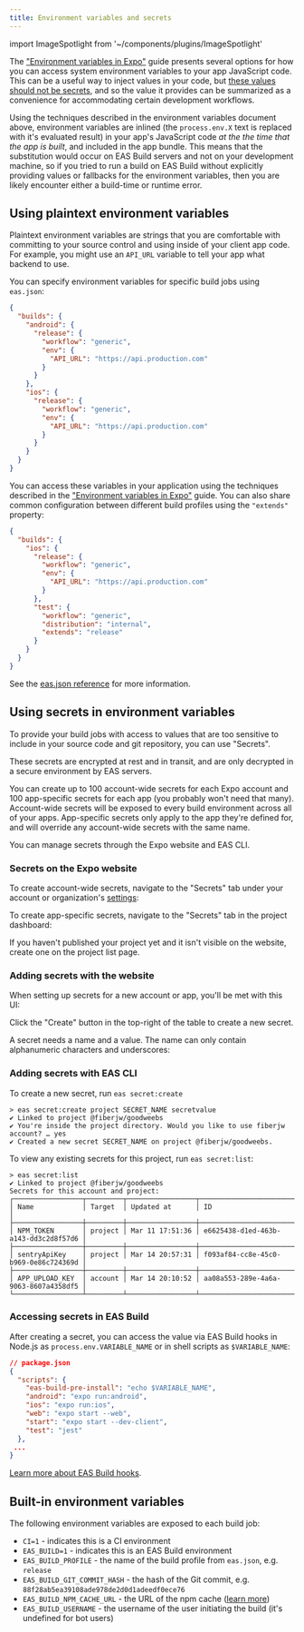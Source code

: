 ```yaml
---
title: Environment variables and secrets
---
```


import ImageSpotlight from '~/components/plugins/ImageSpotlight'

The ["Environment variables in Expo"](/guides/environment-variables.md) guide presents several options for how you can access system environment variables to your app JavaScript code. This can be a useful way to inject values in your code, but [these values should not be secrets](/guides/environment-variables.md#security-considerations), and so the value it provides can be summarized as a convenience for accommodating certain development workflows.

Using the techniques described in the environment variables document above, environment variables are inlined (the `process.env.X` text is replaced with it's evaluated result) in your app's JavaScript code _at the the time that the app is built_, and included in the app bundle. This means that the substitution would occur on EAS Build servers and not on your development machine, so if you tried to run a build on EAS Build without explicitly providing values or fallbacks for the environment variables, then you are likely encounter either a build-time or runtime error.

## Using plaintext environment variables

Plaintext environment variables are strings that you are comfortable with committing to your source control and using inside of your client app code. For example, you might use an `API_URL` variable to tell your app what backend to use.

You can specify environment variables for specific build jobs using `eas.json`:

```json
{
  "builds": {
    "android": {
      "release": {
        "workflow": "generic",
        "env": {
          "API_URL": "https://api.production.com"
        }
      }
    },
    "ios": {
      "release": {
        "workflow": "generic",
        "env": {
          "API_URL": "https://api.production.com"
        }
      }
    }
  }
}
```

You can access these variables in your application using the techniques described in the ["Environment variables in Expo"](/guides/environment-variables.md) guide. You can also share common configuration between different build profiles using the `"extends"` property:

```json
{
  "builds": {
    "ios": {
      "release": {
        "workflow": "generic",
        "env": {
          "API_URL": "https://api.production.com"
        }
      },
      "test": {
        "workflow": "generic",
        "distribution": "internal",
        "extends": "release"
      }
    }
  }
}
```

See the [eas.json reference](/build/eas-json.md) for more information.

## Using secrets in environment variables

To provide your build jobs with access to values that are too sensitive to include in your source code and git repository, you can use "Secrets".

These secrets are encrypted at rest and in transit, and are only decrypted in a secure environment by EAS servers.

You can create up to 100 account-wide secrets for each Expo account and 100 app-specific secrets for each app (you probably won't need that many). Account-wide secrets will be exposed to every build environment across all of your apps. App-specific secrets only apply to the app they're defined for, and will override any account-wide secrets with the same name.

You can manage secrets through the Expo website and EAS CLI.

### Secrets on the Expo website

To create account-wide secrets, navigate to the "Secrets" tab under your account or organization's [settings](https://expo.io/settings/secrets):

<ImageSpotlight alt="account-wide secrets location" src="/static/images/eas-build/environment-secrets/secrets-account-nav.png" />

To create app-specific secrets, navigate to the "Secrets" tab in the project dashboard:

<ImageSpotlight alt="Project secrets location" src="/static/images/eas-build/environment-secrets/secrets-project-nav.png" />

If you haven't published your project yet and it isn't visible on the website, create one on the project list page.

<ImageSpotlight alt="Create project button location" src="/static/images/eas-build/environment-secrets/project-creation-navigation.png" />

<ImageSpotlight alt="Create project UI" src="/static/images/eas-build/environment-secrets/project-creation-web.png" />

### Adding secrets with the website

When setting up secrets for a new account or app, you'll be met with this UI:

<ImageSpotlight alt="Empty secrets UI" src="/static/images/eas-build/environment-secrets/secrets-empty.png" />

Click the "Create" button in the top-right of the table to create a new secret.

A secret needs a name and a value. The name can only contain alphanumeric characters and underscores:

<ImageSpotlight alt="Secret creation UI filled" src="/static/images/eas-build/environment-secrets/secrets-create-filled.png" />

<ImageSpotlight alt="Secret UI with stored secret" src="/static/images/eas-build/environment-secrets/secrets-populated.png" />

### Adding secrets with EAS CLI

To create a new secret, run `eas secret:create`

```
> eas secret:create project SECRET_NAME secretvalue
✔ Linked to project @fiberjw/goodweebs
✔ You're inside the project directory. Would you like to use fiberjw account? … yes
✔ ️Created a new secret SECRET_NAME on project @fiberjw/goodweebs.
```

To view any existing secrets for this project, run `eas secret:list`:

```
> eas secret:list
✔ Linked to project @fiberjw/goodweebs
Secrets for this account and project:
┌─────────────────┬─────────┬─────────────────┬──────────────────────────────────────┐
│ Name            │ Target  │ Updated at      │ ID                                   │
├─────────────────┼─────────┼─────────────────┼──────────────────────────────────────┤
│ NPM_TOKEN       │ project │ Mar 11 17:51:36 │ e6625438-d1ed-463b-a143-dd3c2d8f57d6 │
├─────────────────┼─────────┼─────────────────┼──────────────────────────────────────┤
│ sentryApiKey    │ project │ Mar 14 20:57:31 │ f093af84-cc8e-45c0-b969-0e86c724369d │
├─────────────────┼─────────┼─────────────────┼──────────────────────────────────────┤
│ APP_UPLOAD_KEY  │ account │ Mar 14 20:10:52 │ aa08a553-289e-4a6a-9063-8607a4358df5 │
└─────────────────┴─────────┴─────────────────┴──────────────────────────────────────┘
```

### Accessing secrets in EAS Build

After creating a secret, you can access the value via EAS Build hooks in Node.js as `process.env.VARIABLE_NAME` or in shell scripts as `$VARIABLE_NAME`:

```json
// package.json
{
  "scripts": {
    "eas-build-pre-install": "echo $VARIABLE_NAME",
    "android": "expo run:android",
    "ios": "expo run:ios",
    "web": "expo start --web",
    "start": "expo start --dev-client",
    "test": "jest"
  },
 ...
}
```

[Learn more about EAS Build hooks](/build-reference/how-tos/#eas-build-specific-npm-hooks).

## Built-in environment variables

The following environment variables are exposed to each build job:

- `CI=1` - indicates this is a CI environment
- `EAS_BUILD=1` - indicates this is an EAS Build environment
- `EAS_BUILD_PROFILE` - the name of the build profile from `eas.json`, e.g. `release`
- `EAS_BUILD_GIT_COMMIT_HASH` - the hash of the Git commit, e.g. `88f28ab5ea39108ade978de2d0d1adeedf0ece76`
- `EAS_BUILD_NPM_CACHE_URL` - the URL of the npm cache ([learn more](how-tos.md#using-npm-cache-with-yarn-v1))
- `EAS_BUILD_USERNAME` - the username of the user initiating the build (it's undefined for bot users)

